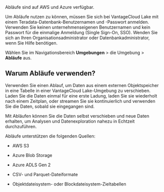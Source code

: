 Abläufe sind auf AWS und Azure verfügbar.

Um Abläufe nutzen zu können, müssen Sie sich bei VantageCloud Lake mit einem Teradata-Datenbank-Benutzernamen und -Passwort anmelden. Verwenden Sie keinen unternehmenseigenen Benutzernamen und kein Passwort für die einmalige Anmeldung (Single Sign-On, SSO). Wenden Sie sich an Ihren Organisationsadministrator oder Datenbankadministrator, wenn Sie Hilfe benötigen.

Wählen Sie im Navigationsbereich **Umgebungen** \> die Umgebung \> **Abläufe** aus.

Warum Abläufe verwenden?
------------------------

Verwenden Sie einen Ablauf, um Daten aus einem externen Objektspeicher in eine Tabelle in einer VantageCloud Lake-Umgebung zu verschieben. Laden Sie die Daten einmal für eine erste Ladung, laden Sie sie wiederholt nach einem Zeitplan, oder streamen Sie sie kontinuierlich und verwenden Sie die Daten, sobald sie eingegangen sind.

Mit Abläufen können Sie die Daten selbst verschieben und neue Daten erhalten, um Analysen und Datenexploration nahezu in Echtzeit durchzuführen.

Abläufe unterstützen die folgenden Quellen:

-   AWS S3

-   Azure Blob Storage

-   Azure ADLS Gen 2

-   CSV- und Parquet-Dateiformate

-   Objektdateisystem- oder Blockdateisystem-Zieltabellen
